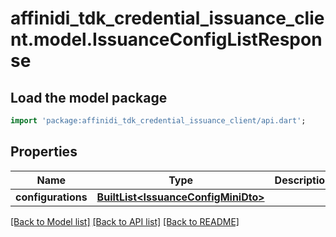 # affinidi_tdk_credential_issuance_client.model.IssuanceConfigListResponse

## Load the model package

```dart
import 'package:affinidi_tdk_credential_issuance_client/api.dart';
```

## Properties

| Name               | Type                                                                   | Description | Notes |
| ------------------ | ---------------------------------------------------------------------- | ----------- | ----- |
| **configurations** | [**BuiltList&lt;IssuanceConfigMiniDto&gt;**](IssuanceConfigMiniDto.md) |             |

[[Back to Model list]](../README.md#documentation-for-models) [[Back to API list]](../README.md#documentation-for-api-endpoints) [[Back to README]](../README.md)
